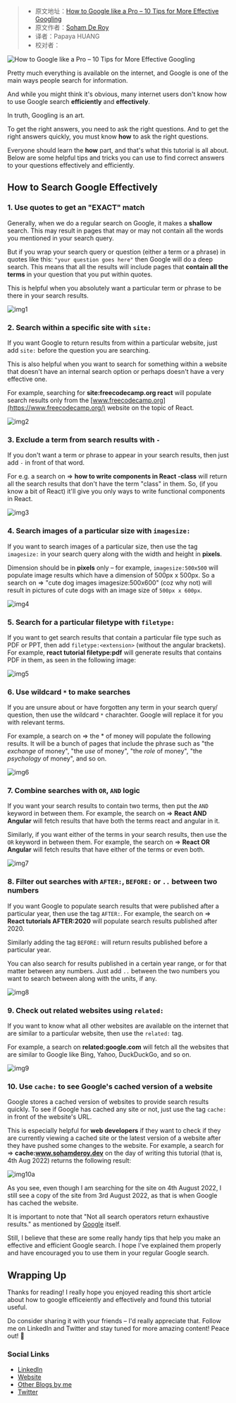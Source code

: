 > -  原文地址：[How to Google like a Pro – 10 Tips for More Effective Googling](https://www.freecodecamp.org/news/how-to-google-like-a-pro-10-tips-for-effective-googling/)
> -  原文作者：[Soham De Roy](https://www.freecodecamp.org/news/author/sohamderoy/)
> -  译者：Papaya HUANG
> -  校对者：

![How to Google like a Pro – 10 Tips for More Effective Googling](https://www.freecodecamp.org/news/content/images/size/w2000/2022/08/Group-61.png)

Pretty much everything is available on the internet, and Google is one of the main ways people search for information.

And while you might think it's obvious, many internet users don't know how to use Google search **efficiently** and **effectively**.

In truth, Googling is an art.

To get the right answers, you need to ask the right questions. And to get the right answers quickly, you must know **how** to ask the right questions.

Everyone should learn the **how** part, and that's what this tutorial is all about. Below are some helpful tips and tricks you can use to find correct answers to your questions effectively and efficiently.

## How to Search Google Effectively

### 1\. Use quotes to get an "EXACT" match

Generally, when we do a regular search on Google, it makes a **shallow** search. This may result in pages that may or may not contain all the words you mentioned in your search query.

But if you wrap your search query or question (either a term or a phrase) in quotes like this: `"your question goes here"` then Google will do a deep search. This means that all the results will include pages that **contain all the terms** in your question that you put within quotes.

This is helpful when you absolutely want a particular term or phrase to be there in your search results.

![img1](https://www.freecodecamp.org/news/content/images/2022/08/img1.PNG)

### 2\. Search within a specific site with `site:`

If you want Google to return results from within a particular website, just add `site:` before the question you are searching.

This is also helpful when you want to search for something within a website that doesn't have an internal search option or perhaps doesn't have a very effective one.

For example, searching for **site:freecodecamp.org react** will populate search results only from the [www.freecodecamp.org](https://www.freecodecamp.org/) website on the topic of React.

![img2](https://www.freecodecamp.org/news/content/images/2022/08/img2.PNG)

### 3\. Exclude a term from search results with `-`

If you don't want a term or phrase to appear in your search results, then just add `-` in front of that word.

For e.g. a search on => **how to write components in React -class** will return all the search results that don't have the term "class" in them. So, (if you know a bit of React) it'll give you only ways to write functional components in React.

![img3](https://www.freecodecamp.org/news/content/images/2022/08/img3.PNG)

### 4\. Search images of a particular size with `imagesize:`

If you want to search images of a particular size, then use the tag `imagesize:` in your search query along with the width and height in **pixels**.

Dimension should be in **pixels** only – for example, `imagesize:500x500` will populate image results which have a dimension of 500px x 500px. So a search on => "cute dog images imagesize:500x600" (coz why not) will result in pictures of cute dogs with an image size of `500px x 600px`.

![img4](https://www.freecodecamp.org/news/content/images/2022/08/img4.PNG)

### 5\. Search for a particular filetype with `filetype:`

If you want to get search results that contain a particular file type such as PDF or PPT, then add `filetype:<extension>` (without the angular brackets). For example, **react tutorial filetype:pdf** will generate results that contains PDF in them, as seen in the following image:

![img5](https://www.freecodecamp.org/news/content/images/2022/08/img5.PNG)

### 6\. Use wildcard `*` to make searches

If you are unsure about or have forgotten any term in your search query/ question, then use the wildcard `*` charachter. Google will replace it for you with relevant terms.

For example, a search on => the \* of money will populate the following results. It will be a bunch of pages that include the phrase such as "the _exchange_ of money", "the _use_ of money", "the _role_ of money", "the _psychology_ of money", and so on.

![img6](https://www.freecodecamp.org/news/content/images/2022/08/img6.PNG)

### 7\. Combine searches with `OR`, `AND` logic

If you want your search results to contain two terms, then put the `AND` keyword in between them. For example, the search on => **React AND Angular** will fetch results that have both the terms react and angular in it.

Similarly, if you want either of the terms in your search results, then use the `OR` keyword in between them. For example, the search on => **React OR Angular** will fetch results that have either of the terms or even both.

![img7](https://www.freecodecamp.org/news/content/images/2022/08/img7.PNG)

### 8\. Filter out searches with `AFTER:`, `BEFORE:` or `..` between two numbers

If you want Google to populate search results that were published after a particular year, then use the tag `AFTER:`. For example, the search on => **React tutorials AFTER:2020** will populate search results published after 2020.

Similarly adding the tag `BEFORE:` will return results published before a particular year.

You can also search for results published in a certain year range, or for that matter between any numbers. Just add `..` between the two numbers you want to search between along with the units, if any.

![img8](https://www.freecodecamp.org/news/content/images/2022/08/img8.PNG)

### 9\. Check out related websites using `related:`

If you want to know what all other websites are available on the internet that are similar to a particular website, then use the `related:` tag.

For example, a search on **related:google.com** will fetch all the websites that are similar to Google like Bing, Yahoo, DuckDuckGo, and so on.

![img9](https://www.freecodecamp.org/news/content/images/2022/08/img9.PNG)

### 10\. Use `cache:` to see Google's cached version of a website

Google stores a cached version of websites to provide search results quickly. To see if Google has cached any site or not, just use the tag `cache:` in front of the website's URL.

This is especially helpful for **web developers** if they want to check if they are currently viewing a cached site or the latest version of a website after they have pushed some changes to the website. For example, a search for => **cache:www.sohamderoy.dev** on the day of writing this tutorial (that is, 4th Aug 2022) returns the following result:

![img10a](https://www.freecodecamp.org/news/content/images/2022/08/img10a.png)

As you see, even though I am searching for the site on 4th August 2022, I still see a copy of the site from 3rd August 2022, as that is when Google has cached the website.

It is important to note that "Not all search operators return exhaustive results." as mentioned by [Google](https://support.google.com/websearch/answer/2466433?visit_id=637790664879774647-1036329470&p=adv_pages_similar&hl=en&rd=1) itself.

Still, I believe that these are some really handy tips that help you make an effective and efficient Google search. I hope I've explained them properly and have encouraged you to use them in your regular Google search.

## Wrapping Up

Thanks for reading! I really hope you enjoyed reading this short article about how to google efficeiently and effectively and found this tutorial useful.

Do consider sharing it with your friends – I'd really appreciate that. Follow me on LinkedIn and Twitter and stay tuned for more amazing content! Peace out! 🖖

### Social Links

-   [LinkedIn](https://www.linkedin.com/feed/)
-   [Website](https://www.sohamderoy.dev/)
-   [Other Blogs by me](https://blogs.sohamderoy.dev)
-   [Twitter](https://twitter.com/_sohamderoy)
